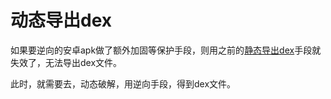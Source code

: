 # 动态导出dex

如果要逆向的安卓apk做了额外加固等保护手段，则用之前的[静态导出dex](../../../repack_process/apk_unpack/static/README.md)手段就失效了，无法导出dex文件。

此时，就需要去，动态破解，用逆向手段，得到dex文件。

